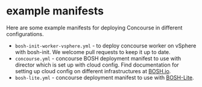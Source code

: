 # example manifests

Here are some example manifests for deploying Concourse in different configurations.

* `bosh-init-worker-vsphere.yml` - to deploy concourse worker on vSphere with bosh-init. We welcome pull requests to keep it up to date.
* `concourse.yml` - concourse BOSH deployment manifest to use with director which is set up with cloud config. Find documentation for setting up cloud config on different infrastructures at [BOSH.io](https://bosh.io/docs/cloud-config.html).
* `bosh-lite.yml` - concourse deployment manifest to use with [BOSH-Lite](https://bosh.io/docs/bosh-lite.html).

